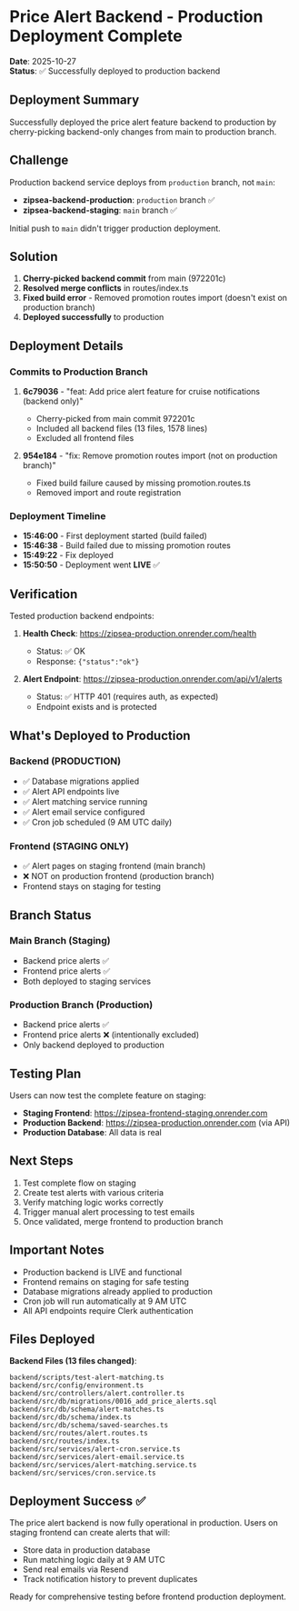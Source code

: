# Price Alert Backend - Production Deployment Complete

**Date**: 2025-10-27  
**Status**: ✅ Successfully deployed to production backend

## Deployment Summary

Successfully deployed the price alert feature backend to production by cherry-picking backend-only changes from main to production branch.

## Challenge

Production backend service deploys from `production` branch, not `main`:
- **zipsea-backend-production**: `production` branch ✅
- **zipsea-backend-staging**: `main` branch ✅

Initial push to `main` didn't trigger production deployment.

## Solution

1. **Cherry-picked backend commit** from main (972201c)
2. **Resolved merge conflicts** in routes/index.ts
3. **Fixed build error** - Removed promotion routes import (doesn't exist on production branch)
4. **Deployed successfully** to production

## Deployment Details

### Commits to Production Branch

1. **6c79036** - "feat: Add price alert feature for cruise notifications (backend only)"
   - Cherry-picked from main commit 972201c
   - Included all backend files (13 files, 1578 lines)
   - Excluded all frontend files

2. **954e184** - "fix: Remove promotion routes import (not on production branch)"
   - Fixed build failure caused by missing promotion.routes.ts
   - Removed import and route registration

### Deployment Timeline

- **15:46:00** - First deployment started (build failed)
- **15:46:38** - Build failed due to missing promotion routes
- **15:49:22** - Fix deployed
- **15:50:50** - Deployment went **LIVE** ✅

## Verification

Tested production backend endpoints:

1. **Health Check**: https://zipsea-production.onrender.com/health
   - Status: ✅ OK
   - Response: `{"status":"ok"}`

2. **Alert Endpoint**: https://zipsea-production.onrender.com/api/v1/alerts
   - Status: ✅ HTTP 401 (requires auth, as expected)
   - Endpoint exists and is protected

## What's Deployed to Production

### Backend (PRODUCTION)
- ✅ Database migrations applied
- ✅ Alert API endpoints live
- ✅ Alert matching service running
- ✅ Alert email service configured
- ✅ Cron job scheduled (9 AM UTC daily)

### Frontend (STAGING ONLY)
- ✅ Alert pages on staging frontend (main branch)
- ❌ NOT on production frontend (production branch)
- Frontend stays on staging for testing

## Branch Status

### Main Branch (Staging)
- Backend price alerts ✅
- Frontend price alerts ✅
- Both deployed to staging services

### Production Branch (Production)
- Backend price alerts ✅
- Frontend price alerts ❌ (intentionally excluded)
- Only backend deployed to production

## Testing Plan

Users can now test the complete feature on staging:
- **Staging Frontend**: https://zipsea-frontend-staging.onrender.com
- **Production Backend**: https://zipsea-production.onrender.com (via API)
- **Production Database**: All data is real

## Next Steps

1. Test complete flow on staging
2. Create test alerts with various criteria
3. Verify matching logic works correctly
4. Trigger manual alert processing to test emails
5. Once validated, merge frontend to production branch

## Important Notes

- Production backend is LIVE and functional
- Frontend remains on staging for safe testing
- Database migrations already applied to production
- Cron job will run automatically at 9 AM UTC
- All API endpoints require Clerk authentication

## Files Deployed

**Backend Files (13 files changed)**:
```
backend/scripts/test-alert-matching.ts
backend/src/config/environment.ts
backend/src/controllers/alert.controller.ts
backend/src/db/migrations/0016_add_price_alerts.sql
backend/src/db/schema/alert-matches.ts
backend/src/db/schema/index.ts
backend/src/db/schema/saved-searches.ts
backend/src/routes/alert.routes.ts
backend/src/routes/index.ts
backend/src/services/alert-cron.service.ts
backend/src/services/alert-email.service.ts
backend/src/services/alert-matching.service.ts
backend/src/services/cron.service.ts
```

## Deployment Success ✅

The price alert backend is now fully operational in production. Users on staging frontend can create alerts that will:
- Store data in production database
- Run matching logic daily at 9 AM UTC
- Send real emails via Resend
- Track notification history to prevent duplicates

Ready for comprehensive testing before frontend production deployment.
